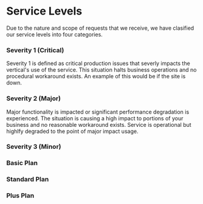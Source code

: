 # Service Levels

Due to the nature and scope of requests that we receive, we have clasified our service levels into four categories. 

### Severity 1 (Critical)
Severity 1 is defined as critical production issues that severly impacts the vertical's use of the service.  This situation halts business operations and no procedural workaround exists.  An example of this would be if the site is down.

### Severity 2 (Major)
Major functionality is impacted or significant performance degradation is experienced.  The situation is causing a high impact to portions of your business and no reasonable workaround exists.  Service is operational but highlfy degraded to the point of major impact usage.

### Severity 3 (Minor)

### Basic Plan


### Standard Plan
### Plus Plan
